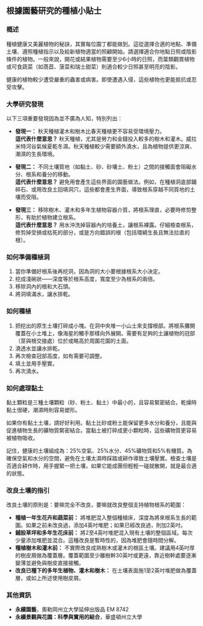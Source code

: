 ## 根據園藝研究的種植小貼士

### 概述

種植健康又美麗植物的秘訣，其實每位園丁都能做到。這從選擇合適的地點、準備土壤、遵照種植指示以及給新植物適當的照顧開始。請選擇適合你地點日照或陰影條件的植物。一般來說，開花或結果植物需要至少6小時的日照，而葉類觀賞植物或可食蔬菜（如萵苣、菠菜和瑞士甜菜）則適合較少日照甚至明亮的陰影。

健康的植物較少遭受嚴重的蟲害或病害。即使遭遇入侵，這些植物也更能抵抗或忍受攻擊。

### 大學研究發現

以下三項重要發現因為並不廣為人知，特別列出：

- **發現一：** 秋天種植灌木和樹木比春天種植更不容易受環境壓力。  
  **這代表什麼意思？** 秋天種植，尤其是勞力和金錢投入較多的樹木和灌木。威拉米特河谷氣候夏乾冬濕。秋天種植較少需要額外澆水，且為植物提供更涼爽、潮濕的生長環境。

- **發現二：** 不同土壤質地（如黏土、砂、砂壤土、粉土）之間的接觸面會阻礙水分、根系和養分的移動。  
  **這代表什麼意思？** 避免用會產生這些界面的園藝做法。例如，在種植洞底部鋪碎石、或用改良土回填洞穴，這些都會產生界面，導致根系穿越不同質地的土壤而受阻。

- **發現三：** 移除樹木、灌木和多年生植物容器介質，將根系理直，必要時修剪整形，有助於植物建立根系。  
  **這代表什麼意思？** 用水沖洗掉容器內的培養土，讓根系裸露。仔細檢查根系，修剪掉受損或枯死的部分，或是方向錯誤的根（包括環繞生長且無法拉直的根）。

### 如何準備種植洞

1. 當你準備好根系後再挖洞，因為洞的大小要根據根系大小決定。
2. 挖成淺碗狀——深度等於根系高度，寬度至少為根系的兩倍。
3. 移除洞內的根和大石頭。
4. 將洞填滿水，讓水排乾。

### 如何種植

1. 把挖出的原生土壤打碎成小塊。在洞中央堆一小山土來支撐根部。將根系攤開覆蓋在小土堆上，像海星的觸手那樣向外展開。需要有足夠的土讓植物的冠部（莖與根交接處）位於或略高於周圍花園的土面。
2. 澆透水並讓水排乾。
3. 再次檢查冠部高度，如有需要可調整。
4. 填土並用手壓實。
5. 再次澆水。

### 如何處理黏土

黏土顆粒是三種土壤顆粒（砂、粉土、黏土）中最小的，且容易緊密結合。乾燥時黏土很硬，潮濕時則容易塑形。

如果你有黏土土壤，請好好利用。黏土比砂或粉土能保留更多水分和養分，且能與促進植物生長的礦物質緊密結合。當黏土被打碎成更小顆粒時，這些礦物質更容易被植物吸收。

記住，健康的土壤組成為：25%空氣、25%水分、45%礦物質和5%有機質。為確保空氣和水分的空間，避免在土壤太濕時踩踏或耕作導致土壤壓實。檢查土壤是否適合耕作時，用手握緊一把土壤，如果它能成團但輕輕一碰就散開，就是最合適的狀態。

### 改良土壤的指引

改良土壤的原則是：要嘛完全不改良，要嘛就改良整個支持植物根系的範圍：

- **種植一年生花卉和蔬菜前：** 將堆肥混入整個種植床，深度為將來根系生長的範圍。如果之前未改良過，添加4英吋堆肥；如果已經改良過，則加2英吋。
- **鋪設草坪和多年生花床前：** 將2至4英吋堆肥混入現有土壤的整個區域。每次少量添加堆肥並混合。這種改良是暫時性的，因為堆肥會隨時間分解。
- **種植樹木和灌木前：** 不實際改良成熟樹木或灌木的根區土壤。建議用4英吋厚的樹皮屑做為覆蓋層。覆蓋範圍至少離樹幹30英吋或更遠，靠近樹幹處要逐漸變薄並避免與樹皮直接接觸。
- **改良已種下的多年生植物、灌木和樹木：** 在土壤表面施1至2英吋堆肥做為覆蓋層，或如上所述使用樹皮屑。

### 其他資訊

- **永續園藝**，奧勒岡州立大學延伸出版品 EM 8742  
- **永續景觀與花園：科學與實用的結合**，華盛頓州立大學
